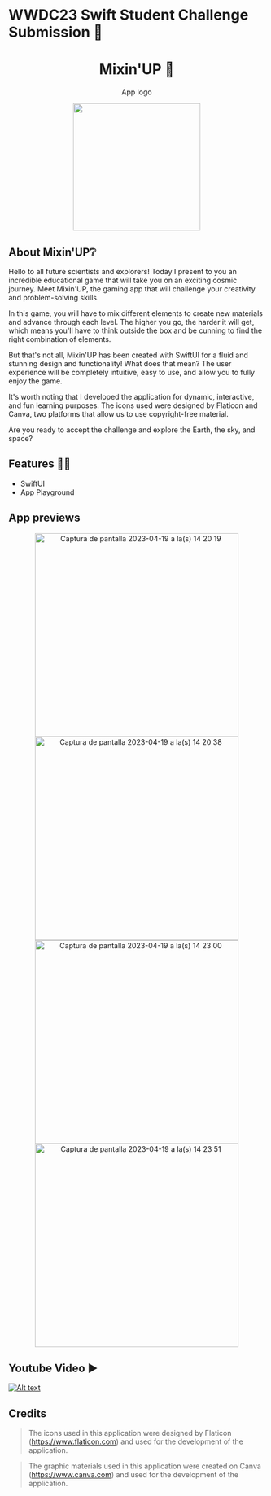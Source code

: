 # WWDC23 Swift Student Challenge Submission 

<h1 align="center"> Mixin'UP 🚀 </h1>
<p align="center"> App logo</p>
<p align="center"><img width="250" src="https://user-images.githubusercontent.com/99055585/233194965-c85d75e0-6111-4115-ae55-37c29987ea3b.png"/></p> 

## About Mixin'UP❔

Hello to all future scientists and explorers! Today I present to you an incredible educational game that will take you on an exciting cosmic journey. Meet Mixin'UP, the gaming app that will challenge your creativity and problem-solving skills.

In this game, you will have to mix different elements to create new materials and advance through each level. The higher you go, the harder it will get, which means you'll have to think outside the box and be cunning to find the right combination of elements.

But that's not all, Mixin'UP has been created with SwiftUI for a fluid and stunning design and functionality! What does that mean? The user experience will be completely intuitive, easy to use, and allow you to fully enjoy the game.

It's worth noting that I developed the application for dynamic, interactive, and fun learning purposes. The icons used were designed by Flaticon and Canva, two platforms that allow us to use copyright-free material.

Are you ready to accept the challenge and explore the Earth, the sky, and space?

## Features 🧑‍💻

- SwiftUI
- App Playground

## App previews

<p align="center"> <a> <img width="400" alt="Captura de pantalla 2023-04-19 a la(s) 14 20 19" src="https://user-images.githubusercontent.com/99055585/233191676-faa48792-c510-4f2d-9f70-eb1d5af98ad8.png"> </a>
<img width="400" alt="Captura de pantalla 2023-04-19 a la(s) 14 20 38" src="https://user-images.githubusercontent.com/99055585/233191749-d6928bcb-f7cd-4f6e-bc54-46329d89257a.png"> 
<a> <img width="400" alt="Captura de pantalla 2023-04-19 a la(s) 14 23 00" src="https://user-images.githubusercontent.com/99055585/233191761-c2d1d55c-70a5-4628-9c08-3d55e0bdfe6d.png"> </a>
<img width="400" alt="Captura de pantalla 2023-04-19 a la(s) 14 23 51" src="https://user-images.githubusercontent.com/99055585/233191798-b3a688d9-dc33-49d9-ac93-ed4ecd5c5d0f.png"> </p>

## Youtube Video ▶

[![Alt text](https://img.youtube.com/vi/qkMU5xHEZ_8/0.jpg)](https://www.youtube.com/watch?v=qkMU5xHEZ_8)

## Credits

> The icons used in this application were designed by Flaticon (https://www.flaticon.com) and used for the development of the application.

> The graphic materials used in this application were created on Canva (https://www.canva.com) and used for the development of the application.
